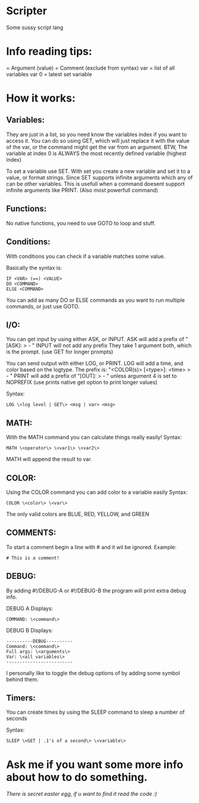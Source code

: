 # Scripter
 Some sussy script lang

# Info reading tips:
<value> = Argument
(value) = Comment (exclude from syntax)
var = list of all variables
var 0 = latest set variable


# How it works:

## Variables: 
They are just in a list, so you need know the variables index if you want to access it.
You can do so using GET, which will just replace it with the value of the var, or the command might get the var from an argument.
BTW, The variable at index 0 is ALWAYS the most recently defined variable (highest index)

To set a variable use SET. With set you create a new variable and set it to a value, or format strings.
Since SET supports infinite arguments which any of can be other variables.
This is usefull when a command doesent support infinite arguments like PRINT.
(Also most powerfull command)

## Functions:
No native functions, you need to use GOTO to loop and stuff.

## Conditions:
With conditions you can check if a variable matches some value.

Basically the syntax is:
```sus-script 2 - Color edition
IF <VAR> (==) <VALUE>
DO <COMMAND>
ELSE <COMMAND>
```

You can add as many DO or ELSE commands as you want to run multiple commands, or just use GOTO.

## I/O:

You can get input by using either ASK, or INPUT.
ASK will add a prefix of "[ASK]: \> - "
INPUT will not add any prefix
They take 1 argument both, which is the prompt. (use GET for longer prompts)

You can send output with either LOG, or PRINT.
LOG will add a time, and color based on the logtype. The prefix is: "\<COLOR(s)\> [\<type\>]: \<time\> \> - "
PRINT will add a prefix of "[OUT]: \> - " unless argument 4 is set to NOPREFIX (use prints native get option to print longer values)

Syntax:
```sus-script 2 - Color edition
LOG \<log level | GET\> <msg | var> <msg>
```

## MATH:
With the MATH command you can calculate things really easily!
Syntax:
```sus-script 2 - Color edition
MATH \<operator\> \<var1\> \<var2\>
```
MATH will append the result to var.

## COLOR:
Using the COLOR command you can add color to a variable easily
Syntax:
```sus-script 2 - Color edition
COLOR \<color\> \<var\>
```

The only valid colors are BLUE, RED, YELLOW, and GREEN

## COMMENTS:
To start a comment begin a line with # and it wil be ignored.
Example:
```sus-script 2 - Color edition
# This is a comment!
```

## DEBUG:
By adding #!/DEBUG-A or #!/DEBUG-B the program will print extra debug info.

DEBUG A Displays:
```
COMMAND: \<command\>
```

DEBUG B Displays:
```
----------DEBUG----------
Command: \<command\>
Full args: \<arguments\>
Var: \<all variables\>
-------------------------
```

I personally like to toggle the debug options of by adding some symbol behind them.

## Timers:
You can create times by using the SLEEP command to sleep a number of seconds

Syntax:
```sus-script 2 - Color edition
SLEEP \<GET | .1's of a second\> \<variable\>
```

# Ask me if you want some more info about how to do something.

###### There is secret easter egg, if u want to find it read the code :)


